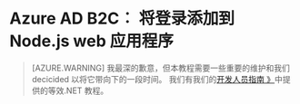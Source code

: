 <properties
    pageTitle="为 Azure B2C Node.js web 应用程序添加登录 |Microsoft Azure"
    description="如何构建 Node.js web 应用程序在用户使用 B2C 租户的签名。"
    services="active-directory-b2c"
    documentationCenter=""
    authors="brandwe"
    manager="msmbaldwin"
    editor=""/>

<tags
    ms.service="active-directory-b2c"
    ms.workload="identity"
  ms.tgt_pltfrm="na"
    ms.devlang="javascript"
    ms.topic="hero-article"
    ms.date="07/22/2016"
    ms.author="brandwe"/>


# <a name="azure-ad-b2c-add-sign-in-to-a-nodejs-web-app"></a>Azure AD B2C︰ 将登录添加到 Node.js web 应用程序

> [AZURE.WARNING] 我最深的歉意，但本教程需要一些重要的维护和我们 decicided 以将它带向下的一段时间。  我们有我们的[开发人员指南 》](active-directory-b2c-overview.md)中提供的等效.NET 教程。